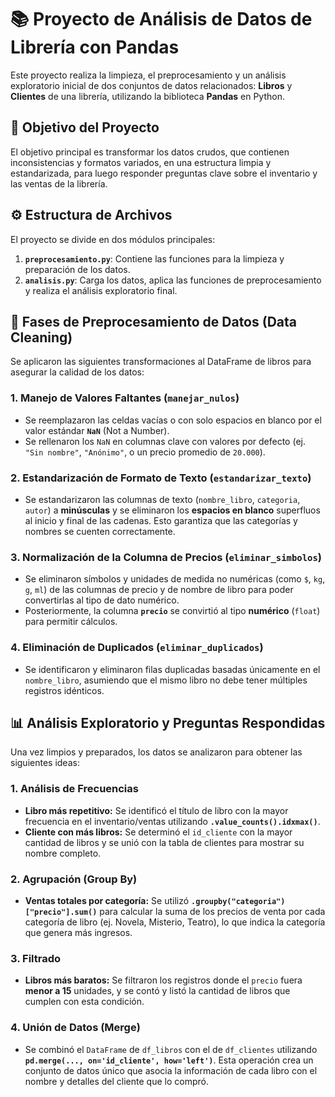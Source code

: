 # 📚 Proyecto de Análisis de Datos de Librería con Pandas

Este proyecto realiza la limpieza, el preprocesamiento y un análisis exploratorio inicial de dos conjuntos de datos relacionados: **Libros** y **Clientes** de una librería, utilizando la biblioteca **Pandas** en Python.

## 🎯 Objetivo del Proyecto

El objetivo principal es transformar los datos crudos, que contienen inconsistencias y formatos variados, en una estructura limpia y estandarizada, para luego responder preguntas clave sobre el inventario y las ventas de la librería.

## ⚙️ Estructura de Archivos

El proyecto se divide en dos módulos principales:
1.  **`preprocesamiento.py`**: Contiene las funciones para la limpieza y preparación de los datos.
2.  **`analisis.py`**: Carga los datos, aplica las funciones de preprocesamiento y realiza el análisis exploratorio final.

## 🧹 Fases de Preprocesamiento de Datos (Data Cleaning)

Se aplicaron las siguientes transformaciones al DataFrame de libros para asegurar la calidad de los datos:

### 1. Manejo de Valores Faltantes (`manejar_nulos`)
* Se reemplazaron las celdas vacías o con solo espacios en blanco por el valor estándar **`NaN`** (Not a Number).
* Se rellenaron los `NaN` en columnas clave con valores por defecto (ej. `"Sin nombre"`, `"Anónimo"`, o un precio promedio de `20.000`).

### 2. Estandarización de Formato de Texto (`estandarizar_texto`)
* Se estandarizaron las columnas de texto (`nombre_libro`, `categoria`, `autor`) a **minúsculas** y se eliminaron los **espacios en blanco** superfluos al inicio y final de las cadenas. Esto garantiza que las categorías y nombres se cuenten correctamente.

### 3. Normalización de la Columna de Precios (`eliminar_simbolos`)
* Se eliminaron símbolos y unidades de medida no numéricas (como `$`, `kg`, `g`, `ml`) de las columnas de precio y de nombre de libro para poder convertirlas al tipo de dato numérico.
* Posteriormente, la columna **`precio`** se convirtió al tipo **numérico** (`float`) para permitir cálculos.

### 4. Eliminación de Duplicados (`eliminar_duplicados`)
* Se identificaron y eliminaron filas duplicadas basadas únicamente en el `nombre_libro`, asumiendo que el mismo libro no debe tener múltiples registros idénticos.

## 📊 Análisis Exploratorio y Preguntas Respondidas

Una vez limpios y preparados, los datos se analizaron para obtener las siguientes ideas:

### 1. Análisis de Frecuencias
* **Libro más repetitivo:** Se identificó el título de libro con la mayor frecuencia en el inventario/ventas utilizando **`.value_counts().idxmax()`**.
* **Cliente con más libros:** Se determinó el `id_cliente` con la mayor cantidad de libros y se unió con la tabla de clientes para mostrar su nombre completo.

### 2. Agrupación (Group By)
* **Ventas totales por categoría:** Se utilizó **`.groupby("categoria")["precio"].sum()`** para calcular la suma de los precios de venta por cada categoría de libro (ej. Novela, Misterio, Teatro), lo que indica la categoría que genera más ingresos.

### 3. Filtrado
* **Libros más baratos:** Se filtraron los registros donde el `precio` fuera **menor a 15** unidades, y se contó y listó la cantidad de libros que cumplen con esta condición.

### 4. Unión de Datos (Merge)
* Se combinó el `DataFrame` de `df_libros` con el de `df_clientes` utilizando **`pd.merge(..., on='id_cliente', how='left')`**. Esta operación crea un conjunto de datos único que asocia la información de cada libro con el nombre y detalles del cliente que lo compró.
